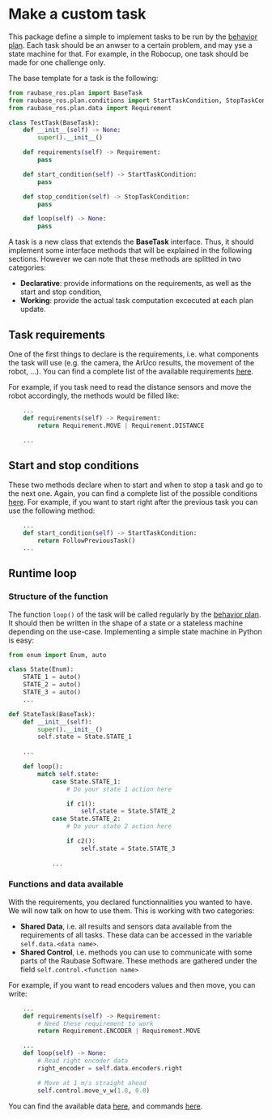 # Make a custom task

This package define a simple to implement tasks to be run by the [behavior plan](/plans/behavior). Each task should be an anwser to a certain problem, and may yse a state machine for that. For example, in the Robocup, one task should be made for one challenge only. 

The base template for a task is the following:

```Python
from raubase_ros.plan import BaseTask
from raubase_ros.plan.conditions import StartTaskCondition, StopTaskCondition
from raubase_ros.plan.data import Requirement

class TestTask(BaseTask):
    def __init__(self) -> None:
        super().__init__()

    def requirements(self) -> Requirement:
        pass

    def start_condition(self) -> StartTaskCondition:
        pass

    def stop_condition(self) -> StopTaskCondition:
        pass

    def loop(self) -> None:
        pass
```

A task is a new class that extends the **BaseTask** interface. Thus, it should implement some interface methods that will be explained in the following sections. However we can note that these methods are splitted in two categories:

  - **Declarative**: provide informations on the requirements, as well as the start and stop condition,
  - **Working**: provide the actual task computation excecuted at each plan update.

## Task requirements

One of the first things to declare is the requirements, i.e. what components the task will use (e.g. the camera, the ArUco results, the movement of the robot, ...). You can find a complete list of the available requirements [here](/python_api/requirements).

For example, if you task need to read the distance sensors and move the robot accordingly, the methods would be filled like:

```Python
    ...
    def requirements(self) -> Requirement:
        return Requirement.MOVE | Requirement.DISTANCE

    ...
```

## Start and stop conditions

These two methods declare when to start and when to stop a task and go to the next one. Again, you can find a complete list of the possible conditions [here](/python_api/conditions). For example, if you want to start right after the previous task you can use the following method:

```Python
    ...
    def start_condition(self) -> StartTaskCondition:
        return FollowPreviousTask()
    ...
```

## Runtime loop

### Structure of the function

The function  `loop()` of the task will be called regularly by the [behavior plan](/plans/behavior). It should then be written in the shape of a state or a stateless machine depending on the use-case. Implementing a simple state machine in Python is easy:

```Python
from enum import Enum, auto

class State(Enum):
    STATE_1 = auto()
    STATE_2 = auto()
    STATE_3 = auto()
    ...

def StateTask(BaseTask):
    def __init__(self):
        super().__init__()
        self.state = State.STATE_1
    
    ...

    def loop():
        match self.state:
            case State.STATE_1:
                # Do your state 1 action here

                if c1():
                    self.state = State.STATE_2
            case State.STATE_2:
                # Do your state 2 action here

                if c2():
                    self.state = State.STATE_3
            
            ...
```

### Functions and data available

With the requirements, you declared functionnalities you wanted to have. We will now talk on how to use them. This is working with two categories:

  - **Shared Data**, i.e. all results and sensors data available from the requirements of all tasks. These data can be accessed in the variable `self.data.<data name>`.
  - **Shared Control**, i.e. methods you can use to communicate with some parts of the Raubase Software. These methods are gathered under the field `self.control.<function name>`

For example, if you want to read encoders values and then move, you can write:

```Python
    ...
    def requirements(self) -> Requirement:
        # Need these requirement to work
        return Requirement.ENCODER | Requirement.MOVE 

    ...
    def loop(self) -> None:
        # Read right encoder data
        right_encoder = self.data.encoders.right

        # Move at 1 m/s straight ahead
        self.control.move_v_w(1.0, 0.0)

```

You can find the available data [here](/python_api/shared_data), and commands [here](/python_api/shared_cmd).